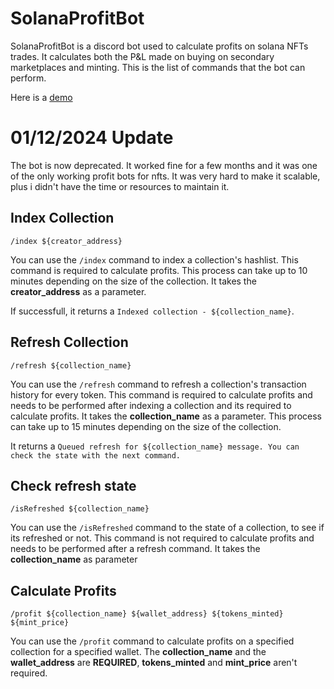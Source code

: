 # SolanaProfitBot

SolanaProfitBot is a discord bot used to calculate profits on solana NFTs trades. It calculates both the P&L made on buying on secondary marketplaces and minting.
This is the list of commands that the bot can perform.

Here is a [demo](https://media.discordapp.net/attachments/1048320422929760376/1048324636259139635/unknown.png?ex=674d6626&is=674c14a6&hm=3a903f6307f5179a5e130df44bc5a02c4d23c6916f7da6b61fb6212a05d36202&=&format=webp&quality=lossless&width=773&height=558)

# 01/12/2024 Update 
The bot is now deprecated.
It worked fine for a few months and it was one of the only working profit bots for nfts.
It was very hard to make it scalable, plus i didn't have the time or resources to maintain it.


Index Collection
-------------

`/index ${creator_address}`

You can use the `/index` command to index a collection's hashlist. This command is required to calculate profits. This process can take up to 10 minutes depending
on the size of the collection. It takes the **creator_address** as a parameter.

If successfull, it returns a `Indexed collection - ${collection_name}`.

Refresh Collection
-------------

`/refresh ${collection_name}`

You can use the `/refresh` command to refresh a collection's transaction history for every token. This command is required to calculate profits and needs to be performed
after indexing a collection and its required to calculate profits. It takes the **collection_name** as a parameter.
This process can take up to 15 minutes depending on the size of the collection.

It returns a `Queued refresh for ${collection_name} message. You can check the state with the next command.`


Check refresh state
-------------

`/isRefreshed ${collection_name}`

You can use the `/isRefreshed` command to the state of a collection, to see if its refreshed or not. This command is not required to calculate profits and needs to be
performed after a refresh command. It takes the **collection_name** as parameter

Calculate Profits
-------------

`/profit ${collection_name} ${wallet_address} ${tokens_minted} ${mint_price}`

You can use the `/profit` command to calculate profits on a specified collection for a specified wallet. The **collection_name** and the **wallet_address** are **REQUIRED**,
**tokens_minted** and **mint_price** aren't required.

